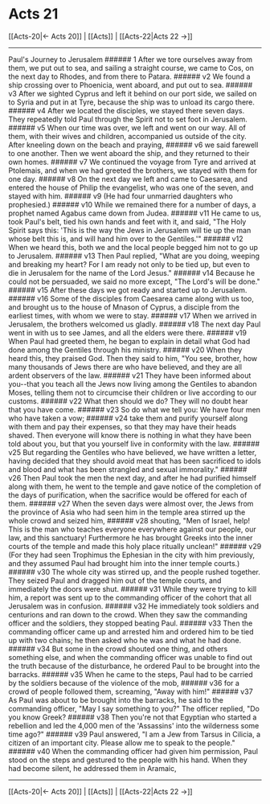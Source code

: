 # Acts 21

[[Acts-20|← Acts 20]] | [[Acts]] | [[Acts-22|Acts 22 →]]
***

Paul's Journey to Jerusalem ###### 1 After we tore ourselves away from them, we put out to sea, and sailing a straight course, we came to Cos, on the next day to Rhodes, and from there to Patara. ###### v2 We found a ship crossing over to Phoenicia, went aboard, and put out to sea. ###### v3 After we sighted Cyprus and left it behind on our port side, we sailed on to Syria and put in at Tyre, because the ship was to unload its cargo there. ###### v4 After we located the disciples, we stayed there seven days. They repeatedly told Paul through the Spirit not to set foot in Jerusalem. ###### v5 When our time was over, we left and went on our way. All of them, with their wives and children, accompanied us outside of the city. After kneeling down on the beach and praying, ###### v6 we said farewell to one another. Then we went aboard the ship, and they returned to their own homes. ###### v7 We continued the voyage from Tyre and arrived at Ptolemais, and when we had greeted the brothers, we stayed with them for one day. ###### v8 On the next day we left and came to Caesarea, and entered the house of Philip the evangelist, who was one of the seven, and stayed with him. ###### v9 (He had four unmarried daughters who prophesied.) ###### v10 While we remained there for a number of days, a prophet named Agabus came down from Judea. ###### v11 He came to us, took Paul's belt, tied his own hands and feet with it, and said, "The Holy Spirit says this: 'This is the way the Jews in Jerusalem will tie up the man whose belt this is, and will hand him over to the Gentiles.'" ###### v12 When we heard this, both we and the local people begged him not to go up to Jerusalem. ###### v13 Then Paul replied, "What are you doing, weeping and breaking my heart? For I am ready not only to be tied up, but even to die in Jerusalem for the name of the Lord Jesus." ###### v14 Because he could not be persuaded, we said no more except, "The Lord's will be done." ###### v15 After these days we got ready and started up to Jerusalem. ###### v16 Some of the disciples from Caesarea came along with us too, and brought us to the house of Mnason of Cyprus, a disciple from the earliest times, with whom we were to stay. ###### v17 When we arrived in Jerusalem, the brothers welcomed us gladly. ###### v18 The next day Paul went in with us to see James, and all the elders were there. ###### v19 When Paul had greeted them, he began to explain in detail what God had done among the Gentiles through his ministry. ###### v20 When they heard this, they praised God. Then they said to him, "You see, brother, how many thousands of Jews there are who have believed, and they are all ardent observers of the law. ###### v21 They have been informed about you--that you teach all the Jews now living among the Gentiles to abandon Moses, telling them not to circumcise their children or live according to our customs. ###### v22 What then should we do? They will no doubt hear that you have come. ###### v23 So do what we tell you: We have four men who have taken a vow; ###### v24 take them and purify yourself along with them and pay their expenses, so that they may have their heads shaved. Then everyone will know there is nothing in what they have been told about you, but that you yourself live in conformity with the law. ###### v25 But regarding the Gentiles who have believed, we have written a letter, having decided that they should avoid meat that has been sacrificed to idols and blood and what has been strangled and sexual immorality." ###### v26 Then Paul took the men the next day, and after he had purified himself along with them, he went to the temple and gave notice of the completion of the days of purification, when the sacrifice would be offered for each of them. ###### v27 When the seven days were almost over, the Jews from the province of Asia who had seen him in the temple area stirred up the whole crowd and seized him, ###### v28 shouting, "Men of Israel, help! This is the man who teaches everyone everywhere against our people, our law, and this sanctuary! Furthermore he has brought Greeks into the inner courts of the temple and made this holy place ritually unclean!" ###### v29 (For they had seen Trophimus the Ephesian in the city with him previously, and they assumed Paul had brought him into the inner temple courts.) ###### v30 The whole city was stirred up, and the people rushed together. They seized Paul and dragged him out of the temple courts, and immediately the doors were shut. ###### v31 While they were trying to kill him, a report was sent up to the commanding officer of the cohort that all Jerusalem was in confusion. ###### v32 He immediately took soldiers and centurions and ran down to the crowd. When they saw the commanding officer and the soldiers, they stopped beating Paul. ###### v33 Then the commanding officer came up and arrested him and ordered him to be tied up with two chains; he then asked who he was and what he had done. ###### v34 But some in the crowd shouted one thing, and others something else, and when the commanding officer was unable to find out the truth because of the disturbance, he ordered Paul to be brought into the barracks. ###### v35 When he came to the steps, Paul had to be carried by the soldiers because of the violence of the mob, ###### v36 for a crowd of people followed them, screaming, "Away with him!" ###### v37 As Paul was about to be brought into the barracks, he said to the commanding officer, "May I say something to you?" The officer replied, "Do you know Greek? ###### v38 Then you're not that Egyptian who started a rebellion and led the 4,000 men of the 'Assassins' into the wilderness some time ago?" ###### v39 Paul answered, "I am a Jew from Tarsus in Cilicia, a citizen of an important city. Please allow me to speak to the people." ###### v40 When the commanding officer had given him permission, Paul stood on the steps and gestured to the people with his hand. When they had become silent, he addressed them in Aramaic,

***
[[Acts-20|← Acts 20]] | [[Acts]] | [[Acts-22|Acts 22 →]]
